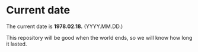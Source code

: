 # Current date

The current date is **1978.02.18.** (YYYY.MM.DD.)

This repository will be good when the world ends, so we will know how long it lasted.